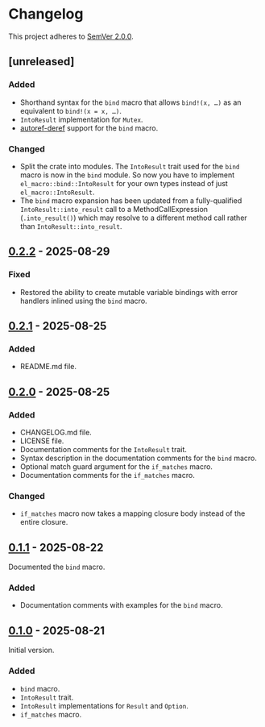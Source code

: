# Changelog

This project adheres to [SemVer 2.0.0](https://semver.org/spec/v2.0.0.html).


## [unreleased]

### Added

- Shorthand syntax for the `bind` macro that allows `bind!(x, …)`
  as an equivalent to `bind!(x = x, …)`.
- `IntoResult` implementation for `Mutex`.
- [autoref-deref] support for the `bind` macro.

### Changed

- Split the crate into modules. The `IntoResult` trait
  used for the `bind` macro is now in the `bind` module.
  So now you have to implement `el_macro::bind::IntoResult`
  for your own types instead of just `el_macro::IntoResult`.
- The `bind` macro expansion has been updated from a fully-qualified
  `IntoResult::into_result` call to a MethodCallExpression (`.into_result()`)
  which may resolve to a different method call rather than
  `IntoResult::into_result`.

[autoref-deref]: https://doc.rust-lang.org/reference/expressions/method-call-expr.html#r-expr.method.autoref-deref


## [0.2.2] - 2025-08-29

### Fixed

- Restored the ability to create mutable variable bindings
  with error handlers inlined using the `bind` macro.


## [0.2.1] - 2025-08-25

### Added

- README.md file.


## [0.2.0] - 2025-08-25

### Added

- CHANGELOG.md file.
- LICENSE file.
- Documentation comments for the `IntoResult` trait.
- Syntax description in the documentation comments for the `bind` macro.
- Optional match guard argument for the `if_matches` macro.
- Documentation comments for the `if_matches` macro.

### Changed

- `if_matches` macro now takes a mapping closure body instead of the entire closure. 


## [0.1.1] - 2025-08-22

Documented the `bind` macro.

### Added

- Documentation comments with examples for the `bind` macro.


## [0.1.0] - 2025-08-21

Initial version.

### Added

- `bind` macro.
- `IntoResult` trait.
- `IntoResult` implementations for `Result` and `Option`.
- `if_matches` macro.


[0.2.2]: https://github.com/dmitry-glvch/el-macro/tree/v0.2.2
[0.2.1]: https://github.com/dmitry-glvch/el-macro/tree/v0.2.1
[0.2.0]: https://github.com/dmitry-glvch/el-macro/tree/v0.2.0
[0.1.1]: https://github.com/dmitry-glvch/el-macro/tree/v0.1.1
[0.1.0]: https://github.com/dmitry-glvch/el-macro/tree/v0.1.0
